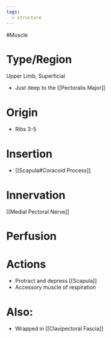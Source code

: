 ```yaml
---
tags:
  - structure
---
```

#Muscle

# Type/Region 
Upper Limb, Superficial 
- Just deep to the [[Pectoralis Major]]

# Origin
- Ribs 3-5
# Insertion
- [[Scapula#Coracoid Process]]

# Innervation
[[Medial Pectoral Nerve]]

# Perfusion


# Actions
- Protract and depress [[Scapula]]
- Accessory muscle of respiration

# Also:
- Wrapped in [[Clavipectoral Fascia]]
